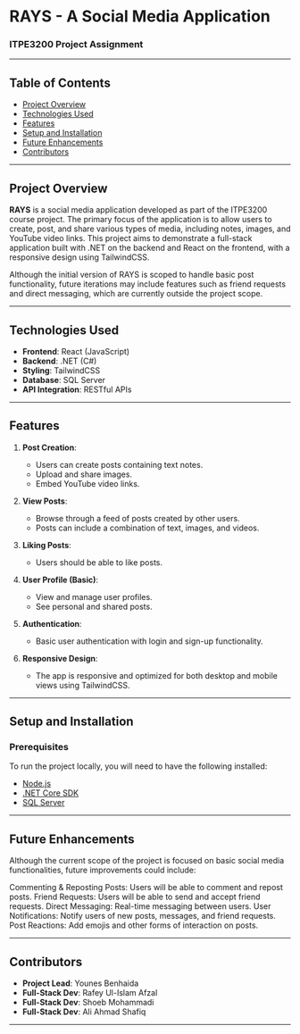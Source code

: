 # RAYS - A Social Media Application
### ITPE3200 Project Assignment

---

## Table of Contents
- [Project Overview](#project-overview)
- [Technologies Used](#technologies-used)
- [Features](#features)
- [Setup and Installation](#setup-and-installation)
- [Future Enhancements](#future-enhancements)
- [Contributors](#contributors)

---

## Project Overview

**RAYS** is a social media application developed as part of the ITPE3200 course project. The primary focus of the application is to allow users to create, post, and share various types of media, including notes, images, and YouTube video links. This project aims to demonstrate a full-stack application built with .NET on the backend and React on the frontend, with a responsive design using TailwindCSS.

Although the initial version of RAYS is scoped to handle basic post functionality, future iterations may include features such as friend requests and direct messaging, which are currently outside the project scope.

---

## Technologies Used

- **Frontend**: React (JavaScript)
- **Backend**: .NET (C#)
- **Styling**: TailwindCSS
- **Database**: SQL Server
- **API Integration**: RESTful APIs

---

## Features

1. **Post Creation**:
   - Users can create posts containing text notes.
   - Upload and share images.
   - Embed YouTube video links.

2. **View Posts**:
   - Browse through a feed of posts created by other users.
   - Posts can include a combination of text, images, and videos.

3. **Liking Posts**:
   - Users should be able to like posts.

4. **User Profile (Basic)**:
   - View and manage user profiles.
   - See personal and shared posts.

5. **Authentication**:
   - Basic user authentication with login and sign-up functionality.

6. **Responsive Design**:
   - The app is responsive and optimized for both desktop and mobile views using TailwindCSS.

---

## Setup and Installation

### Prerequisites

To run the project locally, you will need to have the following installed:

- [Node.js](https://nodejs.org/)
- [.NET Core SDK](https://dotnet.microsoft.com/download)
- [SQL Server](https://www.microsoft.com/en-us/sql-server/sql-server-downloads)

---
## Future Enhancements
Although the current scope of the project is focused on basic social media functionalities, future improvements could include:

Commenting & Reposting Posts: Users will be able to comment and repost posts.
Friend Requests: Users will be able to send and accept friend requests.
Direct Messaging: Real-time messaging between users.
User Notifications: Notify users of new posts, messages, and friend requests.
Post Reactions: Add emojis and other forms of interaction on posts.

---
## Contributors

- **Project Lead**: Younes Benhaida
- **Full-Stack Dev**: Rafey Ul-Islam Afzal
- **Full-Stack Dev**: Shoeb Mohammadi
- **Full-Stack Dev**: Ali Ahmad Shafiq

---

